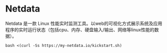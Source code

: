 # Netdata

Netdata 是一款 Linux 性能实时监测工具。以web的可视化方式展示系统及应用程序的实时运行状态（包括cpu、内存、硬盘输入/输出、网络等linux性能的数据）。

```shell
bash <(curl -Ss https://my-netdata.io/kickstart.sh)
```